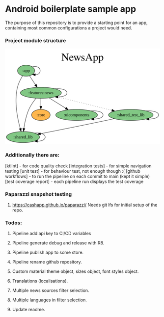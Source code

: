 # Android boilerplate sample  app

The purpose of this repository is to provide a starting point for an app,
containing most common configurations a project would need.

### Project module structure
![Project module dependencies structure](structure/project-dependency-graph.svg)

### Additionally there are:
[ktlint] - for code quality check
[integration tests] - for simple navigation testing
[unit test] - for behaviour test, not enough though :(
[github workflows] - to run the pipeline on each commit to main (kept it simple)
[test coverage report] - each pipeline run displays the test coverage

### Paparazzi snapshot testing

1. https://cashapp.github.io/paparazzi/
   Needs git lfs for initial setup of the repo.

### Todos:

1. Pipeline add api key to CI/CD variables
2. Pipeline generate debug and release with R8.
3. Pipeline publish app to some store.
4. Pipeline rename github repository.

5. Custom material theme object, sizes object, font styles object.

6. Translations (localisations).

7. Multiple news sources filter selection.
8. Multiple languages in filter selection.

9. Update readme.
